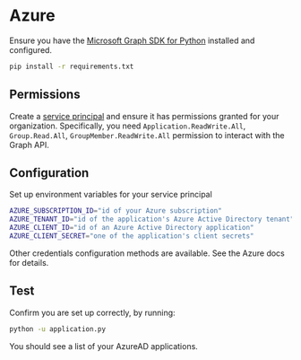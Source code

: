 
# Azure

Ensure you have the [Microsoft Graph SDK for Python](https://github.com/microsoftgraph/msgraph-sdk-python-core) installed and configured.

```bash
pip install -r requirements.txt
```

## Permissions

Create a [service principal](https://docs.microsoft.com/en-us/azure/active-directory/develop/howto-create-service-principal-portal) and ensure it has permissions granted for your organization. Specifically, you need `Application.ReadWrite.All`, `Group.Read.All`, `GroupMember.ReadWrite.All` permission to interact with the Graph API.


## Configuration

Set up environment variables for your service principal
```bash
AZURE_SUBSCRIPTION_ID="id of your Azure subscription"
AZURE_TENANT_ID="id of the application's Azure Active Directory tenant"
AZURE_CLIENT_ID="id of an Azure Active Directory application"
AZURE_CLIENT_SECRET="one of the application's client secrets"
```

Other credentials configuration methods are available. See the Azure docs for details.

## Test

Confirm you are set up correctly, by running:

```bash
python -u application.py
```

You should see a list of your AzureAD applications.

